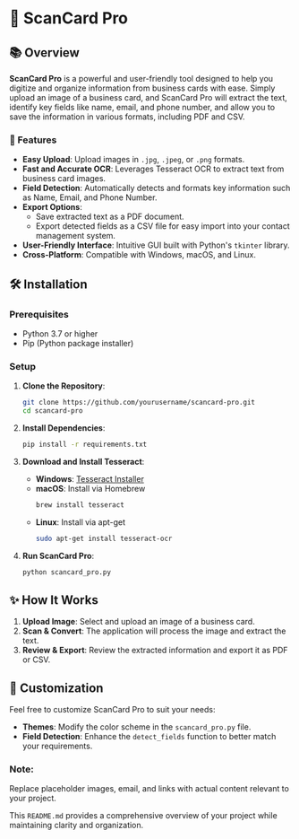 # 🌟 ScanCard Pro

## 📚 Overview

**ScanCard Pro** is a powerful and user-friendly tool designed to help you digitize and organize information from business cards with ease. Simply upload an image of a business card, and ScanCard Pro will extract the text, identify key fields like name, email, and phone number, and allow you to save the information in various formats, including PDF and CSV. 

### 🚀 Features

- **Easy Upload**: Upload images in `.jpg`, `.jpeg`, or `.png` formats.
- **Fast and Accurate OCR**: Leverages Tesseract OCR to extract text from business card images.
- **Field Detection**: Automatically detects and formats key information such as Name, Email, and Phone Number.
- **Export Options**:
  - Save extracted text as a PDF document.
  - Export detected fields as a CSV file for easy import into your contact management system.
- **User-Friendly Interface**: Intuitive GUI built with Python's `tkinter` library.
- **Cross-Platform**: Compatible with Windows, macOS, and Linux.

## 🛠️ Installation

### Prerequisites

- Python 3.7 or higher
- Pip (Python package installer)

### Setup

1. **Clone the Repository**:
    ```sh
    git clone https://github.com/yourusername/scancard-pro.git
    cd scancard-pro
    ```

2. **Install Dependencies**:
    ```sh
    pip install -r requirements.txt
    ```

3. **Download and Install Tesseract**:
    - **Windows**: [Tesseract Installer](https://github.com/tesseract-ocr/tesseract)
    - **macOS**: Install via Homebrew
      ```sh
      brew install tesseract
      ```
    - **Linux**: Install via apt-get
      ```sh
      sudo apt-get install tesseract-ocr
      ```

4. **Run ScanCard Pro**:
    ```sh
    python scancard_pro.py
    ```

## ✨ How It Works

1. **Upload Image**: Select and upload an image of a business card.
2. **Scan & Convert**: The application will process the image and extract the text.
3. **Review & Export**: Review the extracted information and export it as PDF or CSV.

## 🎨 Customization

Feel free to customize ScanCard Pro to suit your needs:
- **Themes**: Modify the color scheme in the `scancard_pro.py` file.
- **Field Detection**: Enhance the `detect_fields` function to better match your requirements.



### Note:
Replace placeholder images, email, and links with actual content relevant to your project.

This `README.md` provides a comprehensive overview of your project while maintaining clarity and organization.
